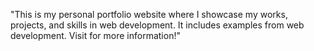 "This is my personal portfolio website where I showcase my works, projects, and skills in web development. It includes examples from web development. Visit for more information!"
